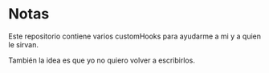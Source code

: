 # Notas

Este repositorio contiene varios customHooks para ayudarme a mi y a quien le sirvan.

También la idea es que yo no quiero volver a escribirlos.